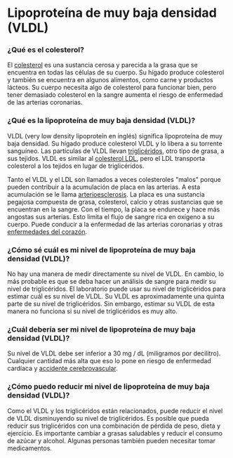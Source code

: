 Lipoproteína de muy baja densidad (VLDL)
========================================


### ¿Qué es el colesterol?


El [colesterol](https://medlineplus.gov/spanish/cholesterol.html) es una sustancia cerosa y parecida a la grasa que se encuentra en todas las células de su cuerpo. Su hígado produce colesterol y también se encuentra en algunos alimentos, como carne y productos lácteos. Su cuerpo necesita algo de colesterol para funcionar bien, pero tener demasiado colesterol en la sangre aumenta el riesgo de enfermedad de las arterias coronarias.


### ¿Qué es la lipoproteína de muy baja densidad (VLDL)?


VLDL (very low density lipoprotein en inglés) significa lipoproteína de muy baja densidad. Su hígado produce colesterol VLDL y lo libera a su torrente sanguíneo. Las partículas de VLDL llevan [triglicéridos](https://medlineplus.gov/spanish/triglycerides.html), otro tipo de grasa, a sus tejidos. VLDL es similar al [colesterol LDL](https://medlineplus.gov/spanish/ldlthebadcholesterol.html), pero el LDL transporta colesterol a los tejidos en lugar de triglicéridos.


Tanto el VLDL y el LDL son llamados a veces colesteroles "malos" porque pueden contribuir a la acumulación de placa en las arterias. A esta acumulación se le llama [arterioesclerosis](https://medlineplus.gov/spanish/atherosclerosis.html). La placa es una sustancia pegajosa compuesta de grasa, colesterol, calcio y otras sustancias que se encuentran en la sangre. Con el tiempo, la placa se endurece y hace más angostas sus arterias. Esto limita el flujo de sangre rica en oxígeno a su cuerpo. Puede conducir a la enfermedad de las arterias coronarias y otras [enfermedades del corazón](https://medlineplus.gov/spanish/heartdiseases.html).


### ¿Cómo sé cuál es mi nivel de lipoproteína de muy baja densidad (VLDL)?


No hay una manera de medir directamente su nivel de VLDL. En cambio, lo más probable es que se deba hacer un análisis de sangre para medir su nivel de triglicéridos. El laboratorio puede usar su nivel de triglicéridos para estimar cuál es su nivel de VLDL. Su VLDL es aproximadamente una quinta parte de su nivel de triglicéridos. Sin embargo, estimar su VLDL de esta manera no funciona si su nivel de triglicéridos es muy alto.


### ¿Cuál debería ser mi nivel de lipoproteína de muy baja densidad (VLDL)?


Su nivel de VLDL debe ser inferior a 30 mg / dL (miligramos por decilitro). Cualquier cantidad más alta que eso lo pone en riesgo de enfermedad cardíaca y [accidente cerebrovascular](https://medlineplus.gov/spanish/stroke.html).


### ¿Cómo puedo reducir mi nivel de lipoproteína de muy baja densidad (VLDL)?


Como el VLDL y los triglicéridos están relacionados, puede reducir el nivel de VLDL disminuyendo su nivel de triglicéridos. Es posible que pueda reducir sus triglicéridos con una combinación de pérdida de peso, dieta y ejercicio. Es importante cambiar a grasas saludables y reducir el consumo de azúcar y alcohol. Algunas personas también pueden necesitar tomar medicamentos.

